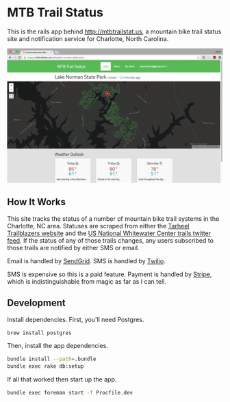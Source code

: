 # MTB Trail Status

This is the rails app behind http://mtbtrailstat.us, a mountain bike trail status site and notification service for Charlotte, North Carolina.

![Screenshot of MTB Trail Status](screenshot.png)

## How It Works

This site tracks the status of a number of mountain bike trail systems in the Charlotte, NC area. Statuses are scraped from either the [Tarheel Trailblazers website](http://www.tarheeltrailblazers.com/) and the [US National Whitewater Center trails twitter feed](https://twitter.com/usnwctrails). If the status of any of those trails changes, any users subscribed to those trails are notified by either SMS or email.

Email is handled by [SendGrid](https://sendgrid.com/). SMS is handled by [Twilio](https://www.twilio.com/).

SMS is expensive so this is a paid feature. Payment is handled by [Stripe](https://stripe.com/), which is indistinguishable from magic as far as I can tell.

## Development

Install dependencies. First, you'll need Postgres.

```bash
brew install postgres
```

Then, install the app dependencies.

```bash
bundle install --path=.bundle
bundle exec rake db:setup
```

If all that worked then start up the app.

```bash
bundle exec foreman start -f Procfile.dev
```
